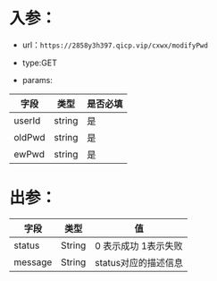 # 入参：

* url：```https://2858y3h397.qicp.vip/cxwx/modifyPwd```

* type:GET

* params:

| 字段   | 类型   | 是否必填 |
| ------ | ------ | -------- |
| userId | string | 是       |
| oldPwd | string | 是       |
| ewPwd  | string | 是       |







# 出参：

| 字段    | 类型   | 值                    |
| ------- | ------ | --------------------- |
| status  | String | 0 表示成功  1表示失败 |
| message | String | status对应的描述信息  |

